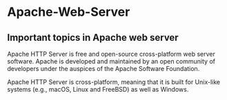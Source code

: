 # Apache-Web-Server
## Important topics in Apache web server
Apache HTTP Server is free and open-source cross-platform web server software. Apache is developed and maintained by an open community of developers under the auspices of the Apache Software Foundation.

Apache HTTP Server is cross-platform, meaning that it is built for Unix-like systems (e.g., macOS, Linux and FreeBSD) as well as Windows.
